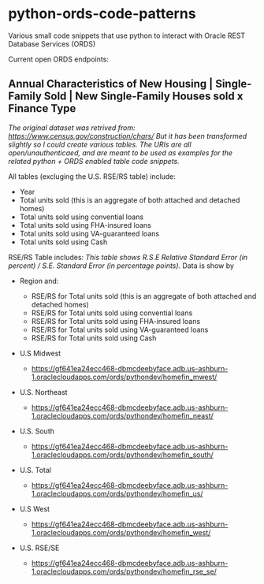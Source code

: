 # python-ords-code-patterns
Various small code snippets that use python to interact with Oracle REST Database Services (ORDS)

Current open ORDS endpoints: 

## Annual Characteristics of New Housing | Single-Family Sold | New Single-Family Houses sold x Finance Type
*The original dataset was retrived from: https://www.census.gov/construction/chars/* 
*But it has been transformed slightly so I could create various tables. The URIs are all open/unauthenticaed, and are meant to be used as examples for the related python + ORDS enabled table code snippets.*

All tables (excluging the U.S. RSE/RS table) include: 
- Year 
- Total units sold (this is an aggregate of both attached and detached homes)
- Total units sold using convential loans
- Total units sold using FHA-insured loans
- Total units sold using VA-guaranteed loans
- Total units sold using Cash 

RSE/RS Table includes: 
*This table shows R.S.E Relative Standard Error (in percent) / S.E. Standard Error (in percentage points).* 
Data is show by 
- Region and:
  - RSE/RS for Total units sold (this is an aggregate of both attached and detached homes)
  - RSE/RS for Total units sold using convential loans
  - RSE/RS for Total units sold using FHA-insured loans
  - RSE/RS for Total units sold using VA-guaranteed loans
  - RSE/RS for Total units sold using Cash 




- U.S Midwest
  - https://gf641ea24ecc468-dbmcdeebyface.adb.us-ashburn-1.oraclecloudapps.com/ords/pythondev/homefin_mwest/
- U.S. Northeast
  - https://gf641ea24ecc468-dbmcdeebyface.adb.us-ashburn-1.oraclecloudapps.com/ords/pythondev/homefin_neast/
- U.S. South
  - https://gf641ea24ecc468-dbmcdeebyface.adb.us-ashburn-1.oraclecloudapps.com/ords/pythondev/homefin_south/
- U.S. Total
  - https://gf641ea24ecc468-dbmcdeebyface.adb.us-ashburn-1.oraclecloudapps.com/ords/pythondev/homefin_us/
- U.S West
  -  https://gf641ea24ecc468-dbmcdeebyface.adb.us-ashburn-1.oraclecloudapps.com/ords/pythondev/homefin_west/
- U.S. RSE/SE 
  - https://gf641ea24ecc468-dbmcdeebyface.adb.us-ashburn-1.oraclecloudapps.com/ords/pythondev/homefin_rse_se/
